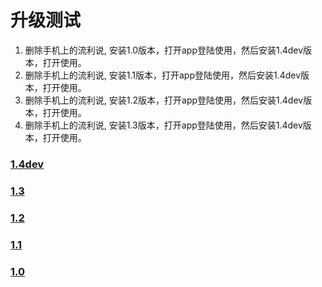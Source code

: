 
# 升级测试
1. 删除手机上的流利说, 安装1.0版本，打开app登陆使用，然后安装1.4dev版本，打开使用。
2. 删除手机上的流利说, 安装1.1版本，打开app登陆使用，然后安装1.4dev版本，打开使用。
3. 删除手机上的流利说, 安装1.2版本，打开app登陆使用，然后安装1.4dev版本，打开使用。
4. 删除手机上的流利说, 安装1.3版本，打开app登陆使用，然后安装1.4dev版本，打开使用。

### [1.4dev](itms-services://?action=download-manifest&url=http://llss.qiniudn.com/engzo2_1.4dev_2.plist) 
### [1.3](https://itunes.apple.com/us/app/liu-li-shuo-hui-da-fen-zhi/id597364850?ls=1&mt=8)
### [1.2](https://testflightapp.com/m/build/402760/6263045)
### [1.1](https://testflightapp.com/m/build/402760/5604240)
### [1.0](https://testflightapp.com/m/build/402760/5069352)
